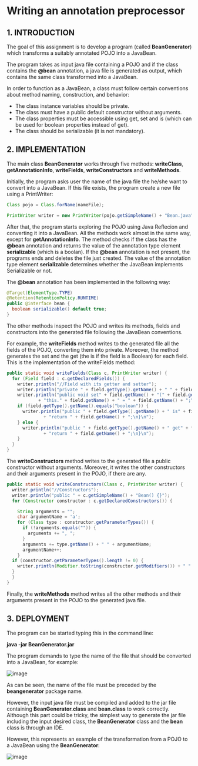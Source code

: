 # Writing an annotation preprocessor

## 1. INTRODUCTION

The goal of this assignment is to develop a program (called **BeanGenerator**) which transforms a suitably
annotated POJO into a JavaBean.

The program takes as input java file containing a POJO and if the class contains the **@bean** annotation, a
java file is generated as output, which contains the same class transformed into a JavaBean.

In order to function as a JavaBean, a class must follow certain conventions about method naming,
construction, and behavior:

* The class instance variables should be private.
* The class must have a public default constructor without arguments.
* The class properties must be accessible using get, set and is (which can be used for boolean properties instead of get).
* The class should be serializable (it is not mandatory).

## 2. IMPLEMENTATION

The main class **BeanGenerator** works through five methods: **writeClass**, **getAnnotationInfo**, **writeFields**,
**writeConstructors** and **writeMethods**.

Initially, the program asks user the name of the java file the he/she want to convert into a JavaBean. If this
file exists, the program create a new file using a PrintWriter:

```java
Class pojo = Class.forName(nameFile);

PrintWriter writer = new PrintWriter(pojo.getSimpleName() + "Bean.java", "UTF-8");
```

After that, the program starts exploring the POJO using Java Reflecion and converting it into a JavaBean. All
the methods work almost in the same way, except for **getAnnotationInfo**. The method checks if the class
has the **@bean** annotation and returns the value of the annotation type element **serializable** (which is a
boolan). If the **@bean** annotation is not present, the programs ends and deletes the file just created. The
value of the annotation type element **serializable** determines whether the JavaBean implements
Serializable or not.

The **@bean** annotation has been implemented in the following way:
```java
@Target(ElementType.TYPE)
@Retention(RetentionPolicy.RUNTIME)
public @interface bean {
  boolean serializable() default true;
}
```
The other methods inspect the POJO and writes its methods, fields and constructors into the generated file
following the JavaBean conventions.

For example, the **writeFields** method writes to the generated file all the fields of the POJO, converting them
into private. Moreover, the method generates the set and the get (the is if the field is a Boolean) for each
field. This is the implementation of the writeFields method:

```java
public static void writeFields(Class c, PrintWriter writer) {
  for (Field field : c.getDeclaredFields()) {
    writer.println("//Field with its getter and setter");
    writer.println("private " + field.getType().getName() + " " + field.getName() + ";");
    writer.println("public void set" + field.getName() + "(" + field.getType().getName() + " " + field.getName() + ") {\n"
            + "this." + field.getName() + " = " + field.getName() + ";\n}");
    if (field.getType().getName().equals("boolean")) {
      writer.println("public " + field.getType().getName() + " is" + field.getName() + "() {\n"
              + "return " + field.getName() + ";\n}\n");
    } else {
      writer.println("public " + field.getType().getName() + " get" + field.getName() + "() {\n"
              + "return " + field.getName() + ";\n}\n");
    }
  }
}
```
The **writeConstructors** method writes to the generated file a public constructor without arguments.
Moreover, it writes the other constructors and their arguments present in the POJO, if there are any.
```java
public static void writeConstructors(Class c, PrintWriter writer) {
  writer.println("//Constructors");
  writer.println("public " + c.getSimpleName() + "Bean() {}");
  for (Constructor constructor : c.getDeclaredConstructors()) {

    String arguments = "";
    char argumentName = 'a';
    for (Class type : constructor.getParameterTypes()) {
      if (!arguments.equals("")) {
        arguments += ", ";
      }
      arguments += type.getName() + " " + argumentName;
      argumentName++;
    }
  if (constructor.getParameterTypes().length != 0) {
    writer.println(Modifier.toString(constructor.getModifiers()) + " " + c.getSimpleName() + "Bean(" + arguments + ") {}");
  }
  }
}
```
Finally, the **writeMethods** method writes all the other methods and their arguments present in the POJO to
the generated java file.

## 3. DEPLOYMENT
The program can be started typing this in the command line:

**java -jar BeanGenerator.jar**

The program demands to type the name of the file that should be converted into a JavaBean, for example:

![image](https://cloud.githubusercontent.com/assets/24565161/21271295/b554f4ea-c3ba-11e6-9554-a8599977bc02.png)

As can be seen, the name of the file must be preceded by the **beangenerator** package name.

However, the input java file must be compiled and added to the jar file containing **BeanGenerator.class** and
**bean.class** to work correctly. Although this part could be tricky, the simplest way to generate the jar file
including the input desired class, the **BeanGenerator** class and the **bean** class is through an IDE.

However, this represents an example of the transformation from a POJO to a JavaBean using the
**BeanGenerator**:

![image](https://cloud.githubusercontent.com/assets/24565161/21271293/b014f278-c3ba-11e6-8a76-1a7327c2bad2.png)
